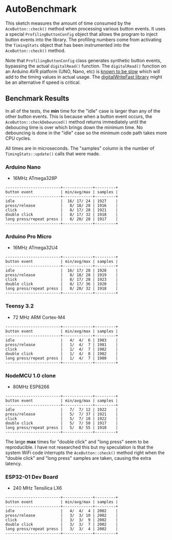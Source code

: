 # AutoBenchmark

This sketch measures the amount of time consumed by the `AceButton::check()`
method when processing various button events. It uses a special
`ProfilingButtonConfig` object that allows the program to inject button events
into the library. The profiling numbers come from activating the `TimingStats`
object that has been instrumented into the `AceButton::check()` method.

Note that `ProfilingButtonConfig` class generates synthetic button events,
bypassing the actual `digitalRead()` function. The `digitalRead()` function on
an Arduino AVR platform (UNO, Nano, etc) is
[known to be slow](https://forum.arduino.cc/index.php?topic=337578)
which will add to the timing values in actual usage.
The [digitalWriteFast library](https://github.com/NicksonYap/digitalWriteFast)
might be an alternative if speed is critical.

## Benchmark Results

In all of the tests, the **min** time for the "idle" case is larger than any of
the other button events. This is because when a button event occurs, the
`AceButton::checkDebounced()` method returns immediately until the deboucing
time is over which brings down the minimum time. No debouncing is done in the
"idle" case so the minimum code path takes more CPU cycles.

All times are in microseconds. The "samples" column is the number of
`TimingStats::update()` calls that were made.

### Arduino Nano

* 16MHz ATmega328P

```
------------------------+-------------+---------+
button event            | min/avg/max | samples |
------------------------+-------------+---------+
idle                    |  16/ 17/ 24 | 1927    |
press/release           |   8/ 18/ 28 | 1916    |
click                   |   8/ 17/ 28 | 1921    |
double click            |   8/ 17/ 32 | 1918    |
long press/repeat press |   8/ 20/ 28 | 1917    |
------------------------+-------------+---------+
```

### Arduino Pro Micro

* 16MHz ATmega32U4

```
------------------------+-------------+---------+
button event            | min/avg/max | samples |
------------------------+-------------+---------+
idle                    |  16/ 17/ 28 | 1928    |
press/release           |   8/ 18/ 28 | 1919    |
click                   |   8/ 17/ 28 | 1923    |
double click            |   8/ 17/ 36 | 1920    |
long press/repeat press |   8/ 20/ 32 | 1918    |
------------------------+-------------+---------+
```

### Teensy 3.2

* 72 MHz ARM Cortex-M4

```
------------------------+-------------+---------+
button event            | min/avg/max | samples |
------------------------+-------------+---------+
idle                    |   4/  4/  6 | 1983    |
press/release           |   1/  4/  7 | 1981    |
click                   |   1/  4/  7 | 1982    |
double click            |   1/  4/  8 | 1982    |
long press/repeat press |   1/  4/  7 | 1980    |
------------------------+-------------+---------+
```

### NodeMCU 1.0 clone

* 80MHz ESP8266

```
------------------------+-------------+---------+
button event            | min/avg/max | samples |
------------------------+-------------+---------+
idle                    |   7/  7/ 12 | 1922    |
press/release           |   5/  7/ 37 | 1921    |
click                   |   5/  7/ 18 | 1922    |
double click            |   5/  7/ 50 | 1917    |
long press/repeat press |   5/  8/ 55 | 1910    |
------------------------+-------------+---------+
```

The large **max** times for "double click" and "long press" seem to be
reproducible. I have not researched this but my speculation is that the system
WiFi code interrupts the `AceButton::check()` method right when the "double
click" and "long press" samples are taken, causing the extra latency.

### ESP32-01 Dev Board

* 240 MHz Tensilica LX6

```
------------------------+-------------+---------+
button event            | min/avg/max | samples |
------------------------+-------------+---------+
idle                    |   4/  4/  4 | 2002    |
press/release           |   3/  3/ 10 | 2002    |
click                   |   3/  3/  9 | 2002    |
double click            |   3/  3/  7 | 2002    |
long press/repeat press |   3/  3/  4 | 2002    |
------------------------+-------------+---------+
```
